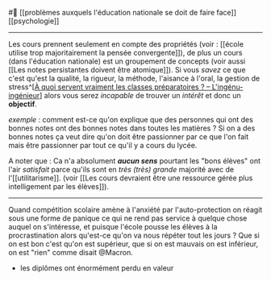 #🌱   [[problèmes auxquels l'éducation nationale se doit de faire face]] [[psychologie]]

---
Les cours prennent seulement en compte des propriétés (voir : [[école utilise trop majoritairement la pensée convergente]]), de plus un cours (dans l'éducation nationale) est un groupement de concepts (voir aussi [[Les notes persistantes doivent être atomique]]). Si vous *savez* ce que c'est qu'est la qualité, la rigueur, la méthode, l'aisance à l'oral, la gestion de stress^[[À quoi servent vraiment les classes préparatoires ? – L'ingénu-ingénieur](https://ingenuingenieur.wordpress.com/2014/11/14/a-quoi-servent-vraiment-les-classes-preparatoires/)] alors vous serez *incapable* de trouver un *intérêt* et donc un **objectif**.

*exemple* : comment est-ce qu'on explique que des personnes qui ont des bonnes notes ont des bonnes notes dans toutes les matières ? Si on a des bonnes notes ça veut dire qu'on doit être passionner par ce que l'on fait mais être passionner par tout ce qu'il y a cours du lycée. 

A noter que : Ca n'a absolument ***aucun sens*** pourtant les "bons élèves" ont l'air *satisfait* parce qu'ils sont en *très (très) grande* majorité avec de l'[[utilitarisme]]. (voir [[Les cours devraient être une ressource gérée plus intelligement par les élèves]]).

---
Quand compétition scolaire amène à l'anxiété par l'auto-protection on réagit sous une forme de panique ce qui ne rend pas service à quelque chose auquel on s'intéresse, et puisque l'école pousse les élèves à la procrastination alors qu'est-ce qu'on va nous répéter tout les jours ? Que si on est bon c'est qu'on est supérieur, que si on est mauvais on est inférieur, on est "rien" comme disait @Macron.

- les diplômes ont énormément perdu en valeur 